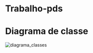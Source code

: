 # Trabalho-pds

# Diagrama de classe
![diagrama_classes](https://github.com/user-attachments/assets/a36de71a-7e81-42f4-98ba-4efe456ca94b)
